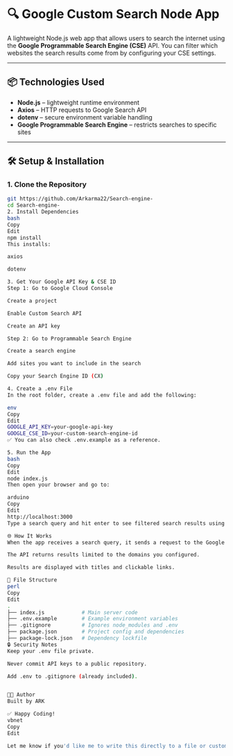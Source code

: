 # 🔍 Google Custom Search Node App

A lightweight Node.js web app that allows users to search the internet using the **Google Programmable Search Engine (CSE)** API. You can filter which websites the search results come from by configuring your CSE settings.

---

## 📦 Technologies Used

- **Node.js** – lightweight runtime environment
- **Axios** – HTTP requests to Google Search API
- **dotenv** – secure environment variable handling
- **Google Programmable Search Engine** – restricts searches to specific sites

---

## 🛠 Setup & Installation

### 1. Clone the Repository

```bash
git https://github.com/Arkarma22/Search-engine-
cd Search-engine-
2. Install Dependencies
bash
Copy
Edit
npm install
This installs:

axios

dotenv

3. Get Your Google API Key & CSE ID
Step 1: Go to Google Cloud Console

Create a project

Enable Custom Search API

Create an API key

Step 2: Go to Programmable Search Engine

Create a search engine

Add sites you want to include in the search

Copy your Search Engine ID (CX)

4. Create a .env File
In the root folder, create a .env file and add the following:

env
Copy
Edit
GOOGLE_API_KEY=your-google-api-key
GOOGLE_CSE_ID=your-custom-search-engine-id
✅ You can also check .env.example as a reference.

5. Run the App
bash
Copy
Edit
node index.js
Then open your browser and go to:

arduino
Copy
Edit
http://localhost:3000
Type a search query and hit enter to see filtered search results using your configured CSE.

🌐 How It Works
When the app receives a search query, it sends a request to the Google Custom Search API.

The API returns results limited to the domains you configured.

Results are displayed with titles and clickable links.

📁 File Structure
perl
Copy
Edit
.
├── index.js            # Main server code
├── .env.example        # Example environment variables
├── .gitignore          # Ignores node_modules and .env
├── package.json        # Project config and dependencies
├── package-lock.json   # Dependency lockfile
🔒 Security Notes
Keep your .env file private.

Never commit API keys to a public repository.

Add .env to .gitignore (already included).


👨‍💻 Author
Built by ARK

✅ Happy Coding!
vbnet
Copy
Edit

Let me know if you'd like me to write this directly to a file or customize it further (like adding screenshots, instructions for deploying online, or converting it into an Electron app).
